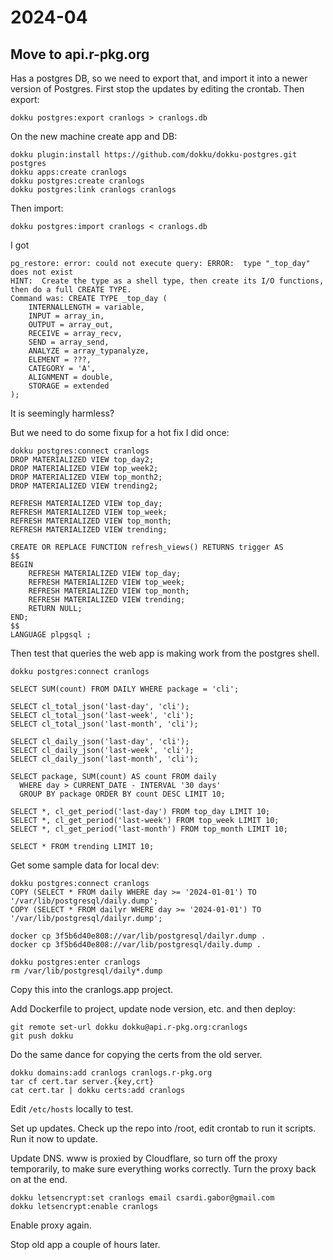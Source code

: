 # 2024-04

## Move to api.r-pkg.org

Has a postgres DB, so we need to export that, and import it
into a newer version of Postgres. First stop the updates by
editing the crontab. Then export:

```
dokku postgres:export cranlogs > cranlogs.db
```

On the new machine create app and DB:

```
dokku plugin:install https://github.com/dokku/dokku-postgres.git postgres
dokku apps:create cranlogs
dokku postgres:create cranlogs
dokku postgres:link cranlogs cranlogs
```

Then import:

```
dokku postgres:import cranlogs < cranlogs.db
```

I got
```
pg_restore: error: could not execute query: ERROR:  type "_top_day" does not exist
HINT:  Create the type as a shell type, then create its I/O functions, then do a full CREATE TYPE.
Command was: CREATE TYPE _top_day (
    INTERNALLENGTH = variable,
    INPUT = array_in,
    OUTPUT = array_out,
    RECEIVE = array_recv,
    SEND = array_send,
    ANALYZE = array_typanalyze,
    ELEMENT = ???,
    CATEGORY = 'A',
    ALIGNMENT = double,
    STORAGE = extended
);
```

It is seemingly harmless?

But we need to do some fixup for a hot fix I did once:
```
dokku postgres:connect cranlogs
DROP MATERIALIZED VIEW top_day2;
DROP MATERIALIZED VIEW top_week2;
DROP MATERIALIZED VIEW top_month2;
DROP MATERIALIZED VIEW trending2;

REFRESH MATERIALIZED VIEW top_day;
REFRESH MATERIALIZED VIEW top_week;
REFRESH MATERIALIZED VIEW top_month;
REFRESH MATERIALIZED VIEW trending;

CREATE OR REPLACE FUNCTION refresh_views() RETURNS trigger AS
$$
BEGIN
    REFRESH MATERIALIZED VIEW top_day;
    REFRESH MATERIALIZED VIEW top_week;
    REFRESH MATERIALIZED VIEW top_month;
    REFRESH MATERIALIZED VIEW trending;
    RETURN NULL;
END;
$$
LANGUAGE plpgsql ;

```

Then test that queries the web app is making work from the postgres
shell.

```
dokku postgres:connect cranlogs

SELECT SUM(count) FROM DAILY WHERE package = 'cli';

SELECT cl_total_json('last-day', 'cli');
SELECT cl_total_json('last-week', 'cli');
SELECT cl_total_json('last-month', 'cli');

SELECT cl_daily_json('last-day', 'cli');
SELECT cl_daily_json('last-week', 'cli');
SELECT cl_daily_json('last-month', 'cli');

SELECT package, SUM(count) AS count FROM daily
  WHERE day > CURRENT_DATE - INTERVAL '30 days'
  GROUP BY package ORDER BY count DESC LIMIT 10;

SELECT *, cl_get_period('last-day') FROM top_day LIMIT 10;
SELECT *, cl_get_period('last-week') FROM top_week LIMIT 10;
SELECT *, cl_get_period('last-month') FROM top_month LIMIT 10;

SELECT * FROM trending LIMIT 10;
```

Get some sample data for local dev:

```
dokku postgres:connect cranlogs
COPY (SELECT * FROM daily WHERE day >= '2024-01-01') TO '/var/lib/postgresql/daily.dump';
COPY (SELECT * FROM dailyr WHERE day >= '2024-01-01') TO '/var/lib/postgresql/dailyr.dump';
```

```
docker cp 3f5b6d40e808://var/lib/postgresql/dailyr.dump .
docker cp 3f5b6d40e808://var/lib/postgresql/daily.dump .
```

```
dokku postgres:enter cranlogs
rm /var/lib/postgresql/daily*.dump
```

Copy this into the cranlogs.app project.

Add Dockerfile to project, update node version, etc. and then deploy:

```
git remote set-url dokku dokku@api.r-pkg.org:cranlogs
git push dokku
```

Do the same dance for copying the certs from the old server.

```
dokku domains:add cranlogs cranlogs.r-pkg.org
tar cf cert.tar server.{key,crt}
cat cert.tar | dokku certs:add cranlogs
```

Edit `/etc/hosts` locally to test.

Set up updates. Check up the repo into /root, edit
crontab to run it scripts. Run it now to update.

Update DNS. www is proxied by Cloudflare, so turn off the
proxy temporarily, to make sure everything works correctly.
Turn the proxy back on at the end.

```
dokku letsencrypt:set cranlogs email csardi.gabor@gmail.com
dokku letsencrypt:enable cranlogs
```

Enable proxy again.

Stop old app a couple of hours later.
